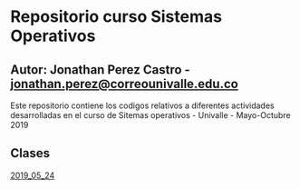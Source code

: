 # Repositorio curso Sistemas Operativos
## Autor: Jonathan Perez Castro - jonathan.perez@correounivalle.edu.co
Este repositorio contiene los codigos relativos a diferentes actividades
desarrolladas en el curso de Sitemas operativos - Univalle - Mayo-Octubre 2019
## Clases
[2019_05_24](2019_05_24)
